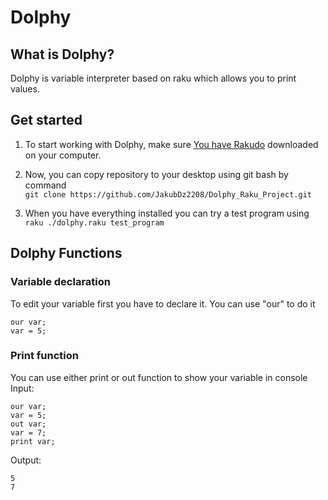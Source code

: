 # Dolphy

## What is Dolphy?

Dolphy is variable interpreter based on raku which allows you to print values.

## Get started

1. To start working with Dolphy, make sure [You have Rakudo](https://rakudo.org/) downloaded on your computer.

2. Now, you can copy repository to your desktop using git bash by command    
`git clone https://github.com/JakubDz2208/Dolphy_Raku_Project.git `

3. When you have everything installed you can try a test program using    
`raku ./dolphy.raku test_program`

## Dolphy Functions

### Variable declaration

To edit your variable first you have to declare it. You can use "our" to do it     
```
our var;
var = 5;
```
### Print function

You can use either print or out function to show your variable in console    
Input:     
```
our var;
var = 5;
out var;
var = 7;
print var;
```     
Output:
```
5
7
```

